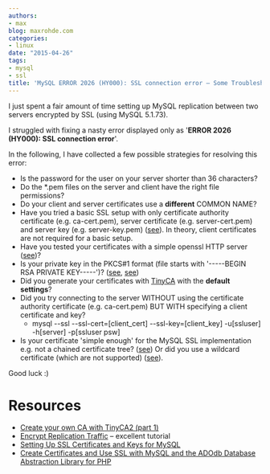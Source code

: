 ```yaml
---
authors:
- max
blog: maxrohde.com
categories:
- linux
date: "2015-04-26"
tags:
- mysql
- ssl
title: 'MySQL ERROR 2026 (HY000): SSL connection error – Some Troubleshooting Ideas'
---
```


I just spent a fair amount of time setting up MySQL replication between two servers encrypted by SSL (using MySQL 5.1.73).

I struggled with fixing a nasty error displayed only as '**ERROR 2026 (HY000): SSL connection error**'.

In the following, I have collected a few possible strategies for resolving this error:

- Is the password for the user on your server shorter than 36 characters?
- Do the \*.pem files on the server and client have the right file permissions?
- Do your client and server certificates use a **different** COMMON NAME?
- Have you tried a basic SSL setup with only certificate authority certificate (e.g. ca-cert.pem), server certificate (e.g. server-cert.pem) and server key (e.g. server-key.pem) ([see](http://www.chriscalender.com/setting-up-ssl-for-mysql/)). In theory, client certificates are not required for a basic setup.
- Have you tested your certificates with a simple openssl HTTP server ([see](http://www.percona.com/blog/2012/11/08/debugging-mysql-ssl-problems/))?
- Is your private key in the PKCS#1 format (file starts with '-----BEGIN RSA PRIVATE KEY-----')? ([see](https://bugs.mysql.com/bug.php?id=71271), [see](http://askubuntu.com/questions/194074/enabling-ssl-in-mysql))
- Did you generate your certificates with [TinyCA](http://www.ghacks.net/2009/09/16/create-your-own-certificate-authority-with-tinyca/) with the **default settings**?
- Did you try connecting to the server WITHOUT using the certificate authority certificate (e.g. ca-cert.pem) BUT WITH specifying a client certificate and key?
  - mysql --ssl --ssl-cert=\[client_cert\] --ssl-key=\[client_key\] -u\[ssluser\] -h\[server\] -p\[ssluser psw\]
- Is your certificate 'simple enough' for the MySQL SSL implementation e.g. not a chained certificate tree? ([see](http://dev.mysql.com/doc/refman/5.6/en/ssl-options.html)) Or did you use a wildcard certificate (which are not supported) ([see](http://stackoverflow.com/questions/20459056/mysql-and-ssl-connection-failing-error-2026-hy000)).

Good luck :)

# Resources

- [Create your own CA with TinyCA2 (part 1)](http://theworldofapenguin.blogspot.com.au/2007/06/create-your-own-ca-with-tinyca2-part-1.html)
- [Encrypt Replication Traffic](http://mysql.wingtiplabs.com/documentation/ssl27yzv/encrypt-replication-traffic) – excellent tutorial
- [Setting Up SSL Certificates and Keys for MySQL](https://dev.mysql.com/doc/refman/5.1/en/creating-ssl-certs.html)
- [Create Certificates and Use SSL with MySQL and the ADOdb Database Abstraction Library for PHP](http://blog.jamesrossiter.co.uk/2011/12/05/create-certificates-and-use-ssl-with-mysql-and-adodb-database-abstraction-library-for-php/)
